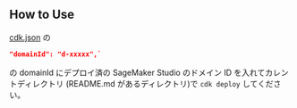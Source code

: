 ## How to Use
[cdk.json](./cdk.json) の 

```json
"domainId": "d-xxxxx",`
```

の domainId にデプロイ済の SageMaker Studio のドメイン ID を入れてカレントディレクトリ (README.md があるディレクトリ)で `cdk deploy` してください。
